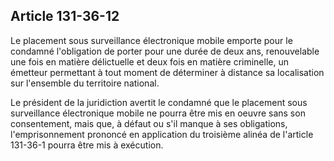 Article 131-36-12
----
Le placement sous surveillance électronique mobile emporte pour le condamné
l'obligation de porter pour une durée de deux ans, renouvelable une fois en
matière délictuelle et deux fois en matière criminelle, un émetteur permettant à
tout moment de déterminer à distance sa localisation sur l'ensemble du
territoire national.

Le président de la juridiction avertit le condamné que le placement sous
surveillance électronique mobile ne pourra être mis en oeuvre sans son
consentement, mais que, à défaut ou s'il manque à ses obligations,
l'emprisonnement prononcé en application du troisième alinéa de l'article
131-36-1 pourra être mis à exécution.
